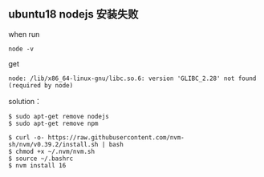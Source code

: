 ## ubuntu18 nodejs 安装失败

when run

`node -v`

get

`node: /lib/x86_64-linux-gnu/libc.so.6: version 'GLIBC_2.28' not found (required by node)`



solution：


```shell
$ sudo apt-get remove nodejs
$ sudo apt-get remove npm

$ curl -o- https://raw.githubusercontent.com/nvm-sh/nvm/v0.39.2/install.sh | bash
$ chmod +x ~/.nvm/nvm.sh
$ source ~/.bashrc 
$ nvm install 16
```

